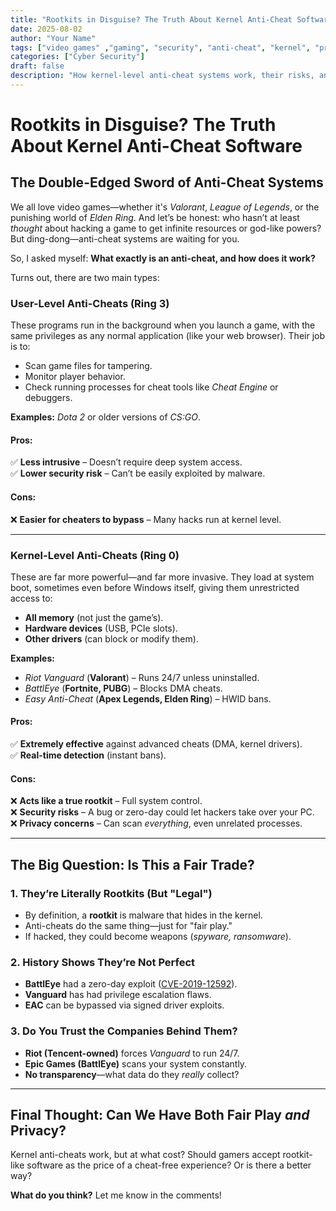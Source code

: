 ```yaml
---
title: "Rootkits in Disguise? The Truth About Kernel Anti-Cheat Software"
date: 2025-08-02
author: "Your Name"
tags: ["video games" ,"gaming", "security", "anti-cheat", "kernel", "privacy"]
categories: ["Cyber Security"]
draft: false
description: "How kernel-level anti-cheat systems work, their risks, and whether they're worth the trade for fair gameplay."
---
```


# Rootkits in Disguise? The Truth About Kernel Anti-Cheat Software

## The Double-Edged Sword of Anti-Cheat Systems

We all love video games—whether it's *Valorant*, *League of Legends*, or the punishing world of *Elden Ring*. And let’s be honest: who hasn’t at least *thought* about hacking a game to get infinite resources or god-like powers? But ding-dong—anti-cheat systems are waiting for you.  

So, I asked myself: **What exactly is an anti-cheat, and how does it work?**  

Turns out, there are two main types:  

### User-Level Anti-Cheats (Ring 3)  

These programs run in the background when you launch a game, with the same privileges as any normal application (like your web browser). Their job is to:  
- Scan game files for tampering.  
- Monitor player behavior.  
- Check running processes for cheat tools like *Cheat Engine* or debuggers.  

**Examples:** *Dota 2* or older versions of *CS:GO*.  

#### Pros:  
✅ **Less intrusive** – Doesn’t require deep system access.  
✅ **Lower security risk** – Can’t be easily exploited by malware.  

#### Cons:  
❌ **Easier for cheaters to bypass** – Many hacks run at kernel level.  

---

### Kernel-Level Anti-Cheats (Ring 0)  

These are far more powerful—and far more invasive. They load at system boot, sometimes even before Windows itself, giving them unrestricted access to:  
- **All memory** (not just the game’s).  
- **Hardware devices** (USB, PCIe slots).  
- **Other drivers** (can block or modify them).  

**Examples:**  
- *Riot Vanguard* (**Valorant**) – Runs 24/7 unless uninstalled.  
- *BattlEye* (**Fortnite, PUBG**) – Blocks DMA cheats.  
- *Easy Anti-Cheat* (**Apex Legends, Elden Ring**) – HWID bans.  

#### Pros:  
✅ **Extremely effective** against advanced cheats (DMA, kernel drivers).  
✅ **Real-time detection** (instant bans).  

#### Cons:  
❌ **Acts like a true rootkit** – Full system control.  
❌ **Security risks** – A bug or zero-day could let hackers take over your PC.  
❌ **Privacy concerns** – Can scan *everything*, even unrelated processes.  

---

## The Big Question: Is This a Fair Trade?  

### 1. They’re Literally Rootkits (But "Legal")  
   - By definition, a **rootkit** is malware that hides in the kernel.  
   - Anti-cheats do the same thing—just for "fair play."  
   - If hacked, they could become weapons (*spyware, ransomware*).  

### 2. History Shows They’re Not Perfect  
   - **BattlEye** had a zero-day exploit ([CVE-2019-12592](https://nvd.nist.gov/vuln/detail/CVE-2019-12592)).  
   - **Vanguard** has had privilege escalation flaws.  
   - **EAC** can be bypassed via signed driver exploits.  

### 3. Do You Trust the Companies Behind Them?  
   - **Riot (Tencent-owned)** forces *Vanguard* to run 24/7.  
   - **Epic Games (BattlEye)** scans your system constantly.  
   - **No transparency**—what data do they *really* collect?  

---

## Final Thought: Can We Have Both Fair Play *and* Privacy?  
Kernel anti-cheats work, but at what cost? Should gamers accept rootkit-like software as the price of a cheat-free experience? Or is there a better way?  

**What do you think?** Let me know in the comments!  